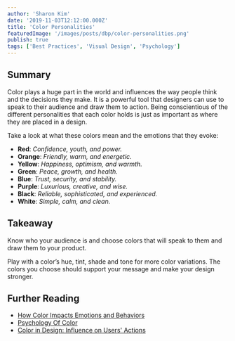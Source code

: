 ```yaml
---
author: 'Sharon Kim'
date: '2019-11-03T12:12:00.000Z'
title: 'Color Personalities'
featuredImage: '/images/posts/dbp/color-personalities.png'
publish: true
tags: ['Best Practices', 'Visual Design', 'Psychology']
---
```


## Summary

Color plays a huge part in the world and influences the way people think and the decisions they make. It is a powerful tool that designers can use to speak to their audience and draw them to action. Being conscientious of the different personalities that each color holds is just as important as where they are placed in a design. 

Take a look at what these colors mean and the emotions that they evoke:

 - **Red**: _Confidence, youth, and power._
 - **Orange**: _Friendly, warm, and energetic._
 - **Yellow**: _Happiness, optimism, and warmth._
 - **Green**: _Peace, growth, and health._
 - **Blue**: _Trust, security, and stability._
 - **Purple**: _Luxurious, creative, and wise._
 - **Black**: _Reliable, sophisticated, and experienced._
 - **White**: _Simple, calm, and clean._

## Takeaway 

Know who your audience is and choose colors that will speak to them and draw them to your product.

Play with a color’s hue, tint, shade and tone for more color variations.
The colors you choose should support your message and make your design stronger.

## Further Reading

 - [How Color Impacts Emotions and Behaviors](https://99designs.com/blog/tips/how-color-impacts-emotions-and-behaviors/)
 - [Psychology Of Color](https://99designs.com/logo-design/psychology-of-color)
 - [Color in Design: Influence on Users' Actions](https://tubikstudio.com/color-in-design-influence-on-users-actions/)
